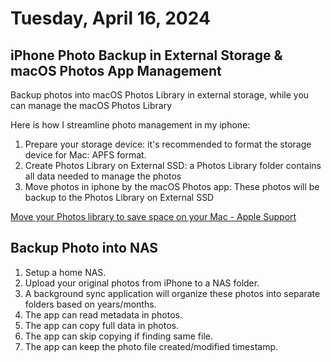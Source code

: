 # Tuesday, April 16, 2024

## iPhone Photo Backup in External Storage & macOS Photos App Management

Backup photos into macOS Photos Library in external storage, while you can manage the macOS Photos Library

Here is how I streamline photo management in my iphone:
1. Prepare your storage device: it's recommended to format the storage device for Mac: APFS format.
1. Create Photos Library on External SSD: a Photos Library folder contains all data needed to manage the photos
2. Move photos in iphone by the macOS Photos app: These photos will be backup to the Photos Library on External SSD

[Move your Photos library to save space on your Mac - Apple Support](https://support.apple.com/en-us/108345)


## Backup Photo into NAS

1. Setup a home NAS.
2. Upload your original photos from iPhone to a NAS folder.
3. A background sync application will organize these photos into separate folders based on years/months.
  1. The app can read metadata in photos.
  2. The app can copy full data in photos.
  3. The app can skip copying if finding same file.
  4. The app can keep the photo file created/modified timestamp.